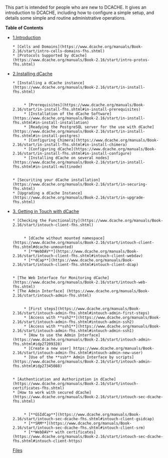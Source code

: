 This part is intended for people who are new to DCACHE. It gives an introduction to DCACHE, including how to configure a simple setup, and details some simple and routine administrative operations.

**Table of Contents**  
* [1.Introduction](https://www.dcache.org/manuals/Book-2.16/start/intro-fhs.shtml)  
   
   
      * [Cells and Domains](https://www.dcache.org/manuals/Book-2.16/start/intro-cells-domains-fhs.shtml)  
      * [Protocols Supported by dCache](https://www.dcache.org/manuals/Book-2.16/start/intro-protos-fhs.shtml) 
   
   
* [2.Installing dCache](https://www.dcache.org/manuals/Book-2.16/start/in-fhs.shtml)   
   
   
      * [Installing a dCache instance](https://www.dcache.org/manuals/Book-2.16/start/in-install-fhs.shtml)   
   
   
           * [Prerequisites](https://www.dcache.org/manuals/Book-2.16/start/in-install-fhs.shtml#in-install-prerequisites)  
           * [Installation of the dCache Software](https://www.dcache.org/manuals/Book-2.16/start/in-install-fhs.shtml#in-install-installation)  
           * [Readying the PostgreSQL server for the use with dCache](https://www.dcache.org/manuals/Book-2.16/start/in-install-fhs.shtml#in-install-postgres)  
           * [Configuring Chimera](https://www.dcache.org/manuals/Book-2.16/start/in-install-fhs.shtml#in-install-chimera)  
           * [Configuring dCache](https://www.dcache.org/manuals/Book-2.16/start/in-install-fhs.shtml#in-install-configure)  
           * [Installing dCache on several nodes](https://www.dcache.org/manuals/Book-2.16/start/in-install-fhs.shtml#in-install-multinode)  
   
   
      * [Securiting your dCache installation](https://www.dcache.org/manuals/Book-2.16/start/in-securing-fhs.shtml)  
      * [Upgrading a dCache Instance](https://www.dcache.org/manuals/Book-2.16/start/in-upgrade-fhs.shtml)  
   
   
* [3. Getting in Touch with dCache](https://www.dcache.org/manuals/Book-2.16/start/intouch-fhs.shtml)  
  
  
      * [Checking the Functionality](https://www.dcache.org/manuals/Book-2.16/start/intouch-client-fhs.shtml)  
   
   
           * [dCache without mounted namespace](https://www.dcache.org/manuals/Book-2.16/start/intouch-client-fhs.shtml#dcache-unmounted)  
           * [**WebDAV**](https://www.dcache.org/manuals/Book-2.16/start/intouch-client-fhs.shtml#intouch-client-webdav)  
           * [**dCap**](https://www.dcache.org/manuals/Book-2.16/start/intouch-client-fhs.shtml#intouch-client-dcap)  
   
   
      * [The Web Interface for Monitoring dCache](https://www.dcache.org/manuals/Book-2.16/start/intouch-web-fhs.shtml)  
      * [The Admin Interface] (https://www.dcache.org/manuals/Book-2.16/start/intouch-admin-fhs.shtml)  
   
   
           * [First steps](https://www.dcache.org/manuals/Book-2.16/start/intouch-admin-fhs.shtml#intouch-admin-first-steps)  
           * [Access with **ssh2**](https://www.dcache.org/manuals/Book-2.16/start/intouch-admin-fhs.shtml#intouch-admin-ssh2)
           * [Access with **ssh1**](https://www.dcache.org/manuals/Book-2.16/start/intouch-admin-fhs.shtml#intouch-admin-ssh1)
           * [How to use the Admin Interface] (https://www.dcache.org/manuals/Book-2.16/start/intouch-admin-fhs.shtml#idp27209328)  
           * [Create a new user] https://www.dcache.org/manuals/Book-2.16/start/intouch-admin-fhs.shtml#intouch-admin-new-user)  
           * [Use of the **ssh** Admin Interface by scripts](https://www.dcache.org/manuals/Book-2.16/start/intouch-admin-fhs.shtml#idp27345088)  
   
   
      * [Authentication and Authorization in dCache](https://www.dcache.org/manuals/Book-2.16/start/intouch-certificates-fhs.shtml)  
      * [How to work with secured dCache](https://www.dcache.org/manuals/Book-2.16/start/intouch-sec-dcache-fhs.shtml)  
   
   
           * [**GSIdCap**](https://www.dcache.org/manuals/Book-2.16/start/intouch-sec-dcache-fhs.shtml#intouch-client-gsidcap)  
           * [**SRM**](https://www.dcache.org/manuals/Book-2.16/start/intouch-sec-dcache-fhs.shtml#intouch-client-srm)  
           * [**WebDAV** with certificates](https://www.dcache.org/manuals/Book-2.16/start/intouch-sec-dcache-fhs.shtml#intouch-client-https)  
   
   
   [Files](https://www.dcache.org/manuals/Book-2.16/start/intouch-files-fhs.shtml)  
